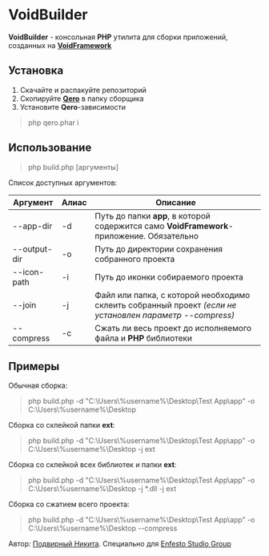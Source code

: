 # VoidBuilder

**VoidBuilder** - консольная **PHP** утилита для сборки приложений, созданных на [**VoidFramework**](https://github.com/winforms-php/VoidFramework)

## Установка

1. Скачайте и распакуйте репозиторий
2. Скопируйте [**Qero**](https://github.com/KRypt0nn/Qero) в папку сборщика
3. Установите **Qero**-зависимости
> php qero.phar i

## Использование

> php build.php [аргументы]

Список доступных аргументов:

| Аргумент | Алиас | Описание |
|-|-|-|
--app-dir | -d | Путь до папки **app**, в которой содержится само **VoidFramework**-приложение. Обязательно
--output-dir | -o | Путь до директории сохранения собранного проекта
--icon-path | -i | Путь до иконки собираемого проекта
--join | -j | Файл или папка, с которой необходимо склеить собранный проект *(если не установлен параметр --compress)*
--compress | -c | Сжать ли весь проект до исполняемого файла и **PHP** библиотеки

## Примеры

Обычная сборка:
> php build.php -d "C:\Users\\%username%\Desktop\Test App\app" -o C:\Users\\%username%\Desktop

Сборка со склейкой папки **ext**:
> php build.php -d "C:\Users\\%username%\Desktop\Test App\app" -o C:\Users\\%username%\Desktop -j ext

Сборка со склейкой всех библиотек и папки **ext**:
> php build.php -d "C:\Users\\%username%\Desktop\Test App\app" -o C:\Users\\%username%\Desktop -j *.dll -j ext

Сборка со сжатием всего проекта:
> php build.php -d "C:\Users\\%username%\Desktop\Test App\app" -o C:\Users\\%username%\Desktop --compress

Автор: [Подвирный Никита](https://vk.com/technomindlp). Специально для [Enfesto Studio Group](https://vk.com/hphp_convertation)